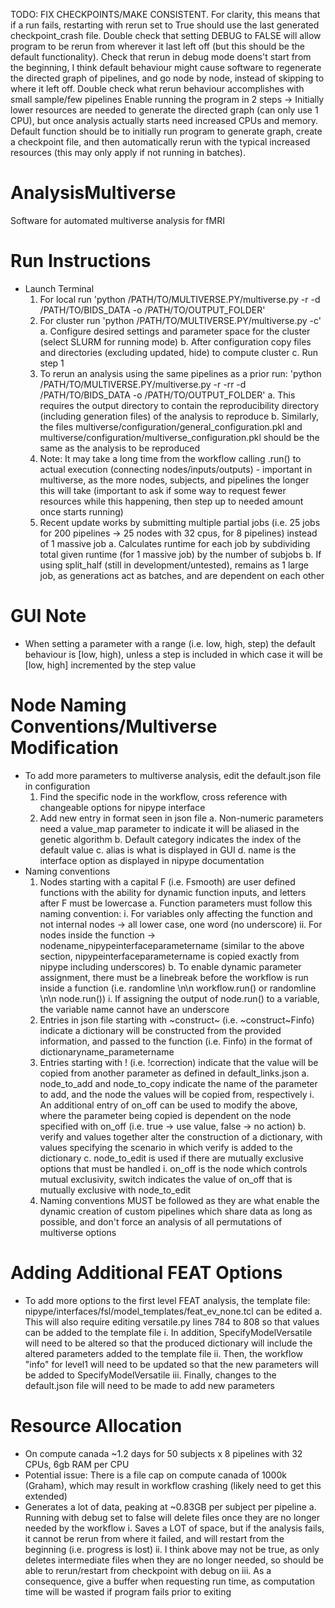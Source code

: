 TODO: FIX CHECKPOINTS/MAKE CONSISTENT. For clarity, this means that if a run fails, restarting with rerun set to True should use the last generated checkpoint_crash file. Double check that setting DEBUG to FALSE will allow program to be rerun from wherever it last left off (but this should be the default functionality). Check that rerun in debug mode doens't start from the beginning, I think default behaviour might cause software to regenerate the directed graph of pipelines, and go node by node, instead of skipping to where it left off. Double check what rerun behaviour accomplishes with small sample/few pipelines
      Enable running the program in 2 steps -> Initially lower resources are needed to generate the directed graph (can only use 1 CPU), but once analysis actually starts need increased CPUs and memory. Default function should be to initially run program to generate graph, create a checkpoint file, and then automatically rerun with the typical increased resources (this may only apply if not running in batches).
# AnalysisMultiverse
Software for automated multiverse analysis for fMRI

# Run Instructions
- Launch Terminal
  1. For local run 'python /PATH/TO/MULTIVERSE.PY/multiverse.py -r -d /PATH/TO/BIDS_DATA -o /PATH/TO/OUTPUT_FOLDER'
  2. For cluster run 'python /PATH/TO/MULTIVERSE.PY/multiverse.py -c'
    a. Configure desired settings and parameter space for the cluster (select SLURM for running mode)
    b. After configuration copy files and directories (excluding updated, hide) to compute cluster
    c. Run step 1
  3. To rerun an analysis using the same pipelines as a prior run: 'python /PATH/TO/MULTIVERSE.PY/multiverse.py -r -rr -d /PATH/TO/BIDS_DATA -o /PATH/TO/OUTPUT_FOLDER'
    a. This requires the output directory to contain the reproducibility directory (including generation files) of the analysis to reproduce
    b. Similarly, the files multiverse/configuration/general_configuration.pkl and multiverse/configuration/multiverse_configuration.pkl should be the same as the analysis to be reproduced
  4. Note: It may take a long time from the workflow calling .run() to actual execution (connecting nodes/inputs/outputs) - important in multiverse, as the more nodes, subjects, and pipelines the longer this will take (important to ask if some way to request fewer resources while this happening, then step up to needed amount once starts running)
  5. Recent update works by submitting multiple partial jobs (i.e. 25 jobs for 200 pipelines -> 25 nodes with 32 cpus, for 8 pipelines) instead of 1 massive job
    a. Calculates runtime for each job by subdividing total given runtime (for 1 massive job) by the number of subjobs
    b. If using split_half (still in development/untested), remains as 1 large job, as generations act as batches, and are dependent on each other
    
# GUI Note
- When setting a parameter with a range (i.e. low, high, step) the default behaviour is [low, high), unless a step is included in which case it will be [low, high] incremented by the step value
  
# Node Naming Conventions/Multiverse Modification
- To add more parameters to multiverse analysis, edit the default.json file in configuration
  1. Find the specific node in the workflow, cross reference with changeable options for nipype interface
  2. Add new entry in format seen in json file 
    a. Non-numeric parameters need a value_map parameter to indicate it will be aliased in the genetic algorithm
    b. Default category indicates the index of the default value
    c. alias is what is displayed in GUI
    d. name is the interface option as displayed in nipype documentation
- Naming conventions
  1. Nodes starting with a capital F (i.e. Fsmooth) are user defined functions with the ability for dynamic function inputs, and letters after F must be lowercase
    a. Function parameters must follow this naming convention:
      i. For variables only affecting the function and not internal nodes -> all lower case, one word (no underscore)
      ii. For nodes inside the function -> nodename_nipypeinterfaceparametername (similar to the above section, nipypeinterfaceparametername is copied exactly from nipype including underscores)
    b. To enable dynamic parameter assignment, there must be a linebreak before the workflow is run inside a function (i.e. randomline \n\n workflow.run() or randomline \n\n node.run())
      i. If assigning the output of node.run() to a variable, the variable name cannot have an underscore
  2. Entries in json file starting with ~construct~ (i.e. ~construct~Finfo) indicate a dictionary will be constructed from the provided information, and passed to the function (i.e. Finfo) in the format of dictionaryname_parametername
  3. Entries starting with ! (i.e. !correction) indicate that the value will be copied from another parameter as defined in default_links.json
    a. node_to_add and node_to_copy indicate the name of the parameter to add, and the node the values will be copied from, respectively
      i. An additional entry of on_off can be used to modify the above, where the parameter being copied is dependent on the node specified with on_off (i.e. true -> use value, false -> no action)
    b. verify and values together alter the construction of a dictionary, with values specifying the scenario in which verify is added to the dictionary
    c. node_to_edit is used if there are mutually exclusive options that must be handled
      i. on_off is the node which controls mutual exclusivity, switch indicates the value of on_off that is mutually exclusive with node_to_edit
  4. Naming conventions MUST be followed as they are what enable the dynamic creation of custom pipelines which share data as long as possible, and don't force an analysis of all permutations of multiverse options

# Adding Additional FEAT Options
 - To add more options to the first level FEAT analysis, the template file: nipype/interfaces/fsl/model_templates/feat_ev_none.tcl can be edited
   a. This will also require editing versatile.py lines 784 to 808 so that values can be added to the template file
     i. In addition, SpecifyModelVersatile will need to be altered so that the produced dictionary will include the altered parameters added to the template file
     ii. Then, the workflow "info" for level1 will need to be updated so that the new parameters will be added to SpecifyModelVersatile
     iii. Finally, changes to the default.json file will need to be made to add new parameters

# Resource Allocation
 - On compute canada ~1.2 days for 50 subjects x 8 pipelines with 32 CPUs, 6gb RAM per CPU
 - Potential issue: There is a file cap on compute canada of 1000k (Graham), which may result in workflow crashing (likely need to get this extended)
 - Generates a lot of data, peaking at ~0.83GB per subject per pipeline
   a. Running with debug set to false will delete files once they are no longer needed by the workflow
     i. Saves a LOT of space, but if the analysis fails, it cannot be rerun from where it failed, and will restart from the beginning (i.e. progress is lost)
     ii. I think above may not be true, as only deletes intermediate files when they are no longer needed, so should be able to rerun/restart from checkpoint with debug on
     iii. As a consequence, give a buffer when requesting run time, as computation time will be wasted if program fails prior to exiting

  
